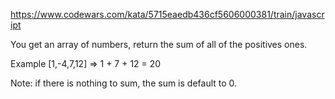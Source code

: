 https://www.codewars.com/kata/5715eaedb436cf5606000381/train/javascript

You get an array of numbers, return the sum of all of the positives ones.

Example [1,-4,7,12] => 1 + 7 + 12 = 20

Note: if there is nothing to sum, the sum is default to 0.